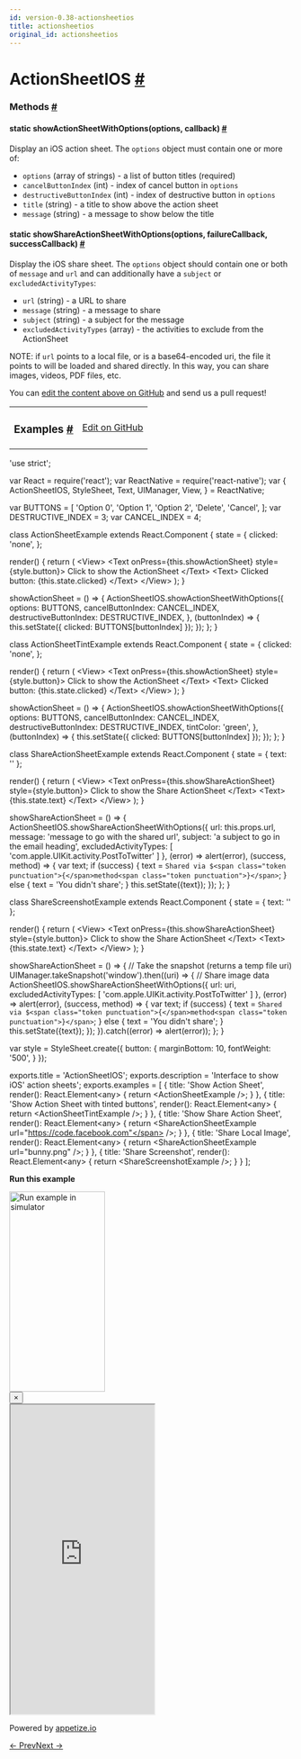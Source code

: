 ```yaml
---
id: version-0.38-actionsheetios
title: actionsheetios
original_id: actionsheetios
---
```

<a id="content"></a><h1><a class="anchor" name="actionsheetios"></a>ActionSheetIOS <a class="hash-link" href="docs/actionsheetios.html#actionsheetios">#</a></h1><div><div></div><span><h3><a class="anchor" name="methods"></a>Methods <a class="hash-link" href="docs/actionsheetios.html#methods">#</a></h3><div class="props"><div class="prop"><h4 class="methodTitle"><a class="anchor" name="showactionsheetwithoptions"></a><span class="methodType">static </span>showActionSheetWithOptions<span class="methodType">(options, callback)</span> <a class="hash-link" href="docs/actionsheetios.html#showactionsheetwithoptions">#</a></h4><div><p>Display an iOS action sheet. The <code>options</code> object must contain one or more
of:</p><ul><li><code>options</code> (array of strings) - a list of button titles (required)</li><li><code>cancelButtonIndex</code> (int) - index of cancel button in <code>options</code></li><li><code>destructiveButtonIndex</code> (int) - index of destructive button in <code>options</code></li><li><code>title</code> (string) - a title to show above the action sheet</li><li><code>message</code> (string) - a message to show below the title</li></ul></div></div><div class="prop"><h4 class="methodTitle"><a class="anchor" name="showshareactionsheetwithoptions"></a><span class="methodType">static </span>showShareActionSheetWithOptions<span class="methodType">(options, failureCallback, successCallback)</span> <a class="hash-link" href="docs/actionsheetios.html#showshareactionsheetwithoptions">#</a></h4><div><p>Display the iOS share sheet. The <code>options</code> object should contain
one or both of <code>message</code> and <code>url</code> and can additionally have
a <code>subject</code> or <code>excludedActivityTypes</code>:</p><ul><li><code>url</code> (string) - a URL to share</li><li><code>message</code> (string) - a message to share</li><li><code>subject</code> (string) - a subject for the message</li><li><code>excludedActivityTypes</code> (array) - the activities to exclude from the ActionSheet</li></ul><p>NOTE: if <code>url</code> points to a local file, or is a base64-encoded
uri, the file it points to will be loaded and shared directly.
In this way, you can share images, videos, PDF files, etc.</p></div></div></div></span></div><p class="edit-page-block">You can <a target="_blank" href="https://github.com/facebook/react-native/blob/master/Libraries/ActionSheetIOS/ActionSheetIOS.js">edit the content above on GitHub</a> and send us a pull request!</p><div><div><table width="100%"><tbody><tr><td><h3><a class="anchor" name="examples"></a>Examples <a class="hash-link" href="docs/actionsheetios.html#examples">#</a></h3></td><td style="text-align:right;"><a target="_blank" href="https://github.com/facebook/react-native/blob/master/Examples/UIExplorer/js/ActionSheetIOSExample.js">Edit on GitHub</a></td></tr></tbody></table><div class="example-container"><div class="prism language-javascript"><span class="token string">'use strict'</span><span class="token punctuation">;</span>

<span class="token keyword">var</span> React <span class="token operator">=</span> <span class="token function">require<span class="token punctuation">(</span></span><span class="token string">'react'</span><span class="token punctuation">)</span><span class="token punctuation">;</span>
<span class="token keyword">var</span> ReactNative <span class="token operator">=</span> <span class="token function">require<span class="token punctuation">(</span></span><span class="token string">'react-native'</span><span class="token punctuation">)</span><span class="token punctuation">;</span>
<span class="token keyword">var</span> <span class="token punctuation">{</span>
  ActionSheetIOS<span class="token punctuation">,</span>
  StyleSheet<span class="token punctuation">,</span>
  Text<span class="token punctuation">,</span>
  UIManager<span class="token punctuation">,</span>
  View<span class="token punctuation">,</span>
<span class="token punctuation">}</span> <span class="token operator">=</span> ReactNative<span class="token punctuation">;</span>

<span class="token keyword">var</span> BUTTONS <span class="token operator">=</span> <span class="token punctuation">[</span>
  <span class="token string">'Option 0'</span><span class="token punctuation">,</span>
  <span class="token string">'Option 1'</span><span class="token punctuation">,</span>
  <span class="token string">'Option 2'</span><span class="token punctuation">,</span>
  <span class="token string">'Delete'</span><span class="token punctuation">,</span>
  <span class="token string">'Cancel'</span><span class="token punctuation">,</span>
<span class="token punctuation">]</span><span class="token punctuation">;</span>
<span class="token keyword">var</span> DESTRUCTIVE_INDEX <span class="token operator">=</span> <span class="token number">3</span><span class="token punctuation">;</span>
<span class="token keyword">var</span> CANCEL_INDEX <span class="token operator">=</span> <span class="token number">4</span><span class="token punctuation">;</span>

class <span class="token class-name">ActionSheetExample</span> extends <span class="token class-name">React<span class="token punctuation">.</span>Component</span> <span class="token punctuation">{</span>
  state <span class="token operator">=</span> <span class="token punctuation">{</span>
    clicked<span class="token punctuation">:</span> <span class="token string">'none'</span><span class="token punctuation">,</span>
  <span class="token punctuation">}</span><span class="token punctuation">;</span>

  <span class="token function">render<span class="token punctuation">(</span></span><span class="token punctuation">)</span> <span class="token punctuation">{</span>
    <span class="token keyword">return</span> <span class="token punctuation">(</span>
      &lt;View<span class="token operator">&gt;</span>
        &lt;Text onPress<span class="token operator">=</span><span class="token punctuation">{</span><span class="token keyword">this</span><span class="token punctuation">.</span>showActionSheet<span class="token punctuation">}</span> style<span class="token operator">=</span><span class="token punctuation">{</span>style<span class="token punctuation">.</span>button<span class="token punctuation">}</span><span class="token operator">&gt;</span>
          Click to show the ActionSheet
        &lt;<span class="token operator">/</span>Text<span class="token operator">&gt;</span>
        &lt;Text<span class="token operator">&gt;</span>
          Clicked button<span class="token punctuation">:</span> <span class="token punctuation">{</span><span class="token keyword">this</span><span class="token punctuation">.</span>state<span class="token punctuation">.</span>clicked<span class="token punctuation">}</span>
        &lt;<span class="token operator">/</span>Text<span class="token operator">&gt;</span>
      &lt;<span class="token operator">/</span>View<span class="token operator">&gt;</span>
    <span class="token punctuation">)</span><span class="token punctuation">;</span>
  <span class="token punctuation">}</span>

  showActionSheet <span class="token operator">=</span> <span class="token punctuation">(</span><span class="token punctuation">)</span> <span class="token operator">=</span><span class="token operator">&gt;</span> <span class="token punctuation">{</span>
    ActionSheetIOS<span class="token punctuation">.</span><span class="token function">showActionSheetWithOptions<span class="token punctuation">(</span></span><span class="token punctuation">{</span>
      options<span class="token punctuation">:</span> BUTTONS<span class="token punctuation">,</span>
      cancelButtonIndex<span class="token punctuation">:</span> CANCEL_INDEX<span class="token punctuation">,</span>
      destructiveButtonIndex<span class="token punctuation">:</span> DESTRUCTIVE_INDEX<span class="token punctuation">,</span>
    <span class="token punctuation">}</span><span class="token punctuation">,</span>
    <span class="token punctuation">(</span>buttonIndex<span class="token punctuation">)</span> <span class="token operator">=</span><span class="token operator">&gt;</span> <span class="token punctuation">{</span>
      <span class="token keyword">this</span><span class="token punctuation">.</span><span class="token function">setState<span class="token punctuation">(</span></span><span class="token punctuation">{</span> clicked<span class="token punctuation">:</span> BUTTONS<span class="token punctuation">[</span>buttonIndex<span class="token punctuation">]</span> <span class="token punctuation">}</span><span class="token punctuation">)</span><span class="token punctuation">;</span>
    <span class="token punctuation">}</span><span class="token punctuation">)</span><span class="token punctuation">;</span>
  <span class="token punctuation">}</span><span class="token punctuation">;</span>
<span class="token punctuation">}</span>

class <span class="token class-name">ActionSheetTintExample</span> extends <span class="token class-name">React<span class="token punctuation">.</span>Component</span> <span class="token punctuation">{</span>
  state <span class="token operator">=</span> <span class="token punctuation">{</span>
    clicked<span class="token punctuation">:</span> <span class="token string">'none'</span><span class="token punctuation">,</span>
  <span class="token punctuation">}</span><span class="token punctuation">;</span>

  <span class="token function">render<span class="token punctuation">(</span></span><span class="token punctuation">)</span> <span class="token punctuation">{</span>
    <span class="token keyword">return</span> <span class="token punctuation">(</span>
      &lt;View<span class="token operator">&gt;</span>
        &lt;Text onPress<span class="token operator">=</span><span class="token punctuation">{</span><span class="token keyword">this</span><span class="token punctuation">.</span>showActionSheet<span class="token punctuation">}</span> style<span class="token operator">=</span><span class="token punctuation">{</span>style<span class="token punctuation">.</span>button<span class="token punctuation">}</span><span class="token operator">&gt;</span>
          Click to show the ActionSheet
        &lt;<span class="token operator">/</span>Text<span class="token operator">&gt;</span>
        &lt;Text<span class="token operator">&gt;</span>
          Clicked button<span class="token punctuation">:</span> <span class="token punctuation">{</span><span class="token keyword">this</span><span class="token punctuation">.</span>state<span class="token punctuation">.</span>clicked<span class="token punctuation">}</span>
        &lt;<span class="token operator">/</span>Text<span class="token operator">&gt;</span>
      &lt;<span class="token operator">/</span>View<span class="token operator">&gt;</span>
    <span class="token punctuation">)</span><span class="token punctuation">;</span>
  <span class="token punctuation">}</span>

  showActionSheet <span class="token operator">=</span> <span class="token punctuation">(</span><span class="token punctuation">)</span> <span class="token operator">=</span><span class="token operator">&gt;</span> <span class="token punctuation">{</span>
    ActionSheetIOS<span class="token punctuation">.</span><span class="token function">showActionSheetWithOptions<span class="token punctuation">(</span></span><span class="token punctuation">{</span>
      options<span class="token punctuation">:</span> BUTTONS<span class="token punctuation">,</span>
      cancelButtonIndex<span class="token punctuation">:</span> CANCEL_INDEX<span class="token punctuation">,</span>
      destructiveButtonIndex<span class="token punctuation">:</span> DESTRUCTIVE_INDEX<span class="token punctuation">,</span>
      tintColor<span class="token punctuation">:</span> <span class="token string">'green'</span><span class="token punctuation">,</span>
    <span class="token punctuation">}</span><span class="token punctuation">,</span>
    <span class="token punctuation">(</span>buttonIndex<span class="token punctuation">)</span> <span class="token operator">=</span><span class="token operator">&gt;</span> <span class="token punctuation">{</span>
      <span class="token keyword">this</span><span class="token punctuation">.</span><span class="token function">setState<span class="token punctuation">(</span></span><span class="token punctuation">{</span> clicked<span class="token punctuation">:</span> BUTTONS<span class="token punctuation">[</span>buttonIndex<span class="token punctuation">]</span> <span class="token punctuation">}</span><span class="token punctuation">)</span><span class="token punctuation">;</span>
    <span class="token punctuation">}</span><span class="token punctuation">)</span><span class="token punctuation">;</span>
  <span class="token punctuation">}</span><span class="token punctuation">;</span>
<span class="token punctuation">}</span>

class <span class="token class-name">ShareActionSheetExample</span> extends <span class="token class-name">React<span class="token punctuation">.</span>Component</span> <span class="token punctuation">{</span>
  state <span class="token operator">=</span> <span class="token punctuation">{</span>
    text<span class="token punctuation">:</span> <span class="token string">''</span>
  <span class="token punctuation">}</span><span class="token punctuation">;</span>

  <span class="token function">render<span class="token punctuation">(</span></span><span class="token punctuation">)</span> <span class="token punctuation">{</span>
    <span class="token keyword">return</span> <span class="token punctuation">(</span>
      &lt;View<span class="token operator">&gt;</span>
        &lt;Text onPress<span class="token operator">=</span><span class="token punctuation">{</span><span class="token keyword">this</span><span class="token punctuation">.</span>showShareActionSheet<span class="token punctuation">}</span> style<span class="token operator">=</span><span class="token punctuation">{</span>style<span class="token punctuation">.</span>button<span class="token punctuation">}</span><span class="token operator">&gt;</span>
          Click to show the Share ActionSheet
        &lt;<span class="token operator">/</span>Text<span class="token operator">&gt;</span>
        &lt;Text<span class="token operator">&gt;</span>
          <span class="token punctuation">{</span><span class="token keyword">this</span><span class="token punctuation">.</span>state<span class="token punctuation">.</span>text<span class="token punctuation">}</span>
        &lt;<span class="token operator">/</span>Text<span class="token operator">&gt;</span>
      &lt;<span class="token operator">/</span>View<span class="token operator">&gt;</span>
    <span class="token punctuation">)</span><span class="token punctuation">;</span>
  <span class="token punctuation">}</span>

  showShareActionSheet <span class="token operator">=</span> <span class="token punctuation">(</span><span class="token punctuation">)</span> <span class="token operator">=</span><span class="token operator">&gt;</span> <span class="token punctuation">{</span>
    ActionSheetIOS<span class="token punctuation">.</span><span class="token function">showShareActionSheetWithOptions<span class="token punctuation">(</span></span><span class="token punctuation">{</span>
      url<span class="token punctuation">:</span> <span class="token keyword">this</span><span class="token punctuation">.</span>props<span class="token punctuation">.</span>url<span class="token punctuation">,</span>
      message<span class="token punctuation">:</span> <span class="token string">'message to go with the shared url'</span><span class="token punctuation">,</span>
      subject<span class="token punctuation">:</span> <span class="token string">'a subject to go in the email heading'</span><span class="token punctuation">,</span>
      excludedActivityTypes<span class="token punctuation">:</span> <span class="token punctuation">[</span>
        <span class="token string">'com.apple.UIKit.activity.PostToTwitter'</span>
      <span class="token punctuation">]</span>
    <span class="token punctuation">}</span><span class="token punctuation">,</span>
    <span class="token punctuation">(</span>error<span class="token punctuation">)</span> <span class="token operator">=</span><span class="token operator">&gt;</span> <span class="token function">alert<span class="token punctuation">(</span></span>error<span class="token punctuation">)</span><span class="token punctuation">,</span>
    <span class="token punctuation">(</span>success<span class="token punctuation">,</span> method<span class="token punctuation">)</span> <span class="token operator">=</span><span class="token operator">&gt;</span> <span class="token punctuation">{</span>
      <span class="token keyword">var</span> text<span class="token punctuation">;</span>
      <span class="token keyword">if</span> <span class="token punctuation">(</span>success<span class="token punctuation">)</span> <span class="token punctuation">{</span>
        text <span class="token operator">=</span> `Shared via $<span class="token punctuation">{</span>method<span class="token punctuation">}</span>`<span class="token punctuation">;</span>
      <span class="token punctuation">}</span> <span class="token keyword">else</span> <span class="token punctuation">{</span>
        text <span class="token operator">=</span> <span class="token string">'You didn\'t share'</span><span class="token punctuation">;</span>
      <span class="token punctuation">}</span>
      <span class="token keyword">this</span><span class="token punctuation">.</span><span class="token function">setState<span class="token punctuation">(</span></span><span class="token punctuation">{</span>text<span class="token punctuation">}</span><span class="token punctuation">)</span><span class="token punctuation">;</span>
    <span class="token punctuation">}</span><span class="token punctuation">)</span><span class="token punctuation">;</span>
  <span class="token punctuation">}</span><span class="token punctuation">;</span>
<span class="token punctuation">}</span>

class <span class="token class-name">ShareScreenshotExample</span> extends <span class="token class-name">React<span class="token punctuation">.</span>Component</span> <span class="token punctuation">{</span>
  state <span class="token operator">=</span> <span class="token punctuation">{</span>
    text<span class="token punctuation">:</span> <span class="token string">''</span>
  <span class="token punctuation">}</span><span class="token punctuation">;</span>

  <span class="token function">render<span class="token punctuation">(</span></span><span class="token punctuation">)</span> <span class="token punctuation">{</span>
    <span class="token keyword">return</span> <span class="token punctuation">(</span>
      &lt;View<span class="token operator">&gt;</span>
        &lt;Text onPress<span class="token operator">=</span><span class="token punctuation">{</span><span class="token keyword">this</span><span class="token punctuation">.</span>showShareActionSheet<span class="token punctuation">}</span> style<span class="token operator">=</span><span class="token punctuation">{</span>style<span class="token punctuation">.</span>button<span class="token punctuation">}</span><span class="token operator">&gt;</span>
          Click to show the Share ActionSheet
        &lt;<span class="token operator">/</span>Text<span class="token operator">&gt;</span>
        &lt;Text<span class="token operator">&gt;</span>
          <span class="token punctuation">{</span><span class="token keyword">this</span><span class="token punctuation">.</span>state<span class="token punctuation">.</span>text<span class="token punctuation">}</span>
        &lt;<span class="token operator">/</span>Text<span class="token operator">&gt;</span>
      &lt;<span class="token operator">/</span>View<span class="token operator">&gt;</span>
    <span class="token punctuation">)</span><span class="token punctuation">;</span>
  <span class="token punctuation">}</span>

  showShareActionSheet <span class="token operator">=</span> <span class="token punctuation">(</span><span class="token punctuation">)</span> <span class="token operator">=</span><span class="token operator">&gt;</span> <span class="token punctuation">{</span>
   <span class="token comment" spellcheck="true"> // Take the snapshot (returns a temp file uri)
</span>    UIManager<span class="token punctuation">.</span><span class="token function">takeSnapshot<span class="token punctuation">(</span></span><span class="token string">'window'</span><span class="token punctuation">)</span><span class="token punctuation">.</span><span class="token function">then<span class="token punctuation">(</span></span><span class="token punctuation">(</span>uri<span class="token punctuation">)</span> <span class="token operator">=</span><span class="token operator">&gt;</span> <span class="token punctuation">{</span>
     <span class="token comment" spellcheck="true"> // Share image data
</span>      ActionSheetIOS<span class="token punctuation">.</span><span class="token function">showShareActionSheetWithOptions<span class="token punctuation">(</span></span><span class="token punctuation">{</span>
        url<span class="token punctuation">:</span> uri<span class="token punctuation">,</span>
        excludedActivityTypes<span class="token punctuation">:</span> <span class="token punctuation">[</span>
          <span class="token string">'com.apple.UIKit.activity.PostToTwitter'</span>
        <span class="token punctuation">]</span>
      <span class="token punctuation">}</span><span class="token punctuation">,</span>
      <span class="token punctuation">(</span>error<span class="token punctuation">)</span> <span class="token operator">=</span><span class="token operator">&gt;</span> <span class="token function">alert<span class="token punctuation">(</span></span>error<span class="token punctuation">)</span><span class="token punctuation">,</span>
      <span class="token punctuation">(</span>success<span class="token punctuation">,</span> method<span class="token punctuation">)</span> <span class="token operator">=</span><span class="token operator">&gt;</span> <span class="token punctuation">{</span>
        <span class="token keyword">var</span> text<span class="token punctuation">;</span>
        <span class="token keyword">if</span> <span class="token punctuation">(</span>success<span class="token punctuation">)</span> <span class="token punctuation">{</span>
          text <span class="token operator">=</span> `Shared via $<span class="token punctuation">{</span>method<span class="token punctuation">}</span>`<span class="token punctuation">;</span>
        <span class="token punctuation">}</span> <span class="token keyword">else</span> <span class="token punctuation">{</span>
          text <span class="token operator">=</span> <span class="token string">'You didn\'t share'</span><span class="token punctuation">;</span>
        <span class="token punctuation">}</span>
        <span class="token keyword">this</span><span class="token punctuation">.</span><span class="token function">setState<span class="token punctuation">(</span></span><span class="token punctuation">{</span>text<span class="token punctuation">}</span><span class="token punctuation">)</span><span class="token punctuation">;</span>
      <span class="token punctuation">}</span><span class="token punctuation">)</span><span class="token punctuation">;</span>
    <span class="token punctuation">}</span><span class="token punctuation">)</span><span class="token punctuation">.</span><span class="token keyword">catch</span><span class="token punctuation">(</span><span class="token punctuation">(</span>error<span class="token punctuation">)</span> <span class="token operator">=</span><span class="token operator">&gt;</span> <span class="token function">alert<span class="token punctuation">(</span></span>error<span class="token punctuation">)</span><span class="token punctuation">)</span><span class="token punctuation">;</span>
  <span class="token punctuation">}</span><span class="token punctuation">;</span>
<span class="token punctuation">}</span>

<span class="token keyword">var</span> style <span class="token operator">=</span> StyleSheet<span class="token punctuation">.</span><span class="token function">create<span class="token punctuation">(</span></span><span class="token punctuation">{</span>
  button<span class="token punctuation">:</span> <span class="token punctuation">{</span>
    marginBottom<span class="token punctuation">:</span> <span class="token number">10</span><span class="token punctuation">,</span>
    fontWeight<span class="token punctuation">:</span> <span class="token string">'500'</span><span class="token punctuation">,</span>
  <span class="token punctuation">}</span>
<span class="token punctuation">}</span><span class="token punctuation">)</span><span class="token punctuation">;</span>

exports<span class="token punctuation">.</span>title <span class="token operator">=</span> <span class="token string">'ActionSheetIOS'</span><span class="token punctuation">;</span>
exports<span class="token punctuation">.</span>description <span class="token operator">=</span> <span class="token string">'Interface to show iOS\' action sheets'</span><span class="token punctuation">;</span>
exports<span class="token punctuation">.</span>examples <span class="token operator">=</span> <span class="token punctuation">[</span>
  <span class="token punctuation">{</span>
    title<span class="token punctuation">:</span> <span class="token string">'Show Action Sheet'</span><span class="token punctuation">,</span>
    <span class="token function">render<span class="token punctuation">(</span></span><span class="token punctuation">)</span><span class="token punctuation">:</span> React<span class="token punctuation">.</span>Element&lt;any<span class="token operator">&gt;</span> <span class="token punctuation">{</span> <span class="token keyword">return</span> &lt;ActionSheetExample <span class="token operator">/</span><span class="token operator">&gt;</span><span class="token punctuation">;</span> <span class="token punctuation">}</span>
  <span class="token punctuation">}</span><span class="token punctuation">,</span>
  <span class="token punctuation">{</span>
    title<span class="token punctuation">:</span> <span class="token string">'Show Action Sheet with tinted buttons'</span><span class="token punctuation">,</span>
    <span class="token function">render<span class="token punctuation">(</span></span><span class="token punctuation">)</span><span class="token punctuation">:</span> React<span class="token punctuation">.</span>Element&lt;any<span class="token operator">&gt;</span> <span class="token punctuation">{</span> <span class="token keyword">return</span> &lt;ActionSheetTintExample <span class="token operator">/</span><span class="token operator">&gt;</span><span class="token punctuation">;</span> <span class="token punctuation">}</span>
  <span class="token punctuation">}</span><span class="token punctuation">,</span>
  <span class="token punctuation">{</span>
    title<span class="token punctuation">:</span> <span class="token string">'Show Share Action Sheet'</span><span class="token punctuation">,</span>
    <span class="token function">render<span class="token punctuation">(</span></span><span class="token punctuation">)</span><span class="token punctuation">:</span> React<span class="token punctuation">.</span>Element&lt;any<span class="token operator">&gt;</span> <span class="token punctuation">{</span>
      <span class="token keyword">return</span> &lt;ShareActionSheetExample url<span class="token operator">=</span><span class="token string">"https://code.facebook.com"</span> <span class="token operator">/</span><span class="token operator">&gt;</span><span class="token punctuation">;</span>
    <span class="token punctuation">}</span>
  <span class="token punctuation">}</span><span class="token punctuation">,</span>
  <span class="token punctuation">{</span>
    title<span class="token punctuation">:</span> <span class="token string">'Share Local Image'</span><span class="token punctuation">,</span>
    <span class="token function">render<span class="token punctuation">(</span></span><span class="token punctuation">)</span><span class="token punctuation">:</span> React<span class="token punctuation">.</span>Element&lt;any<span class="token operator">&gt;</span> <span class="token punctuation">{</span>
      <span class="token keyword">return</span> &lt;ShareActionSheetExample url<span class="token operator">=</span><span class="token string">"bunny.png"</span> <span class="token operator">/</span><span class="token operator">&gt;</span><span class="token punctuation">;</span>
    <span class="token punctuation">}</span>
  <span class="token punctuation">}</span><span class="token punctuation">,</span>
  <span class="token punctuation">{</span>
    title<span class="token punctuation">:</span> <span class="token string">'Share Screenshot'</span><span class="token punctuation">,</span>
    <span class="token function">render<span class="token punctuation">(</span></span><span class="token punctuation">)</span><span class="token punctuation">:</span> React<span class="token punctuation">.</span>Element&lt;any<span class="token operator">&gt;</span> <span class="token punctuation">{</span>
      <span class="token keyword">return</span> &lt;ShareScreenshotExample <span class="token operator">/</span><span class="token operator">&gt;</span><span class="token punctuation">;</span>
    <span class="token punctuation">}</span>
  <span class="token punctuation">}</span>
<span class="token punctuation">]</span><span class="token punctuation">;</span></div><div class="embedded-simulator"><p><a class="modal-button-open"><strong>Run this example</strong></a></p><div class="modal-button-open modal-button-open-img"><img alt="Run example in simulator" width="170" height="356" src="img/uiexplorer_main_ios.png"></div><div><div class="modal"><div class="modal-content"><button class="modal-button-close">×</button><div class="center"><iframe class="simulator" src="https://appetize.io/embed/7vdfm9h3e6vuf4gfdm7r5rgc48?device=iphone6s&amp;scale=60&amp;autoplay=false&amp;orientation=portrait&amp;deviceColor=white&amp;params=%7B%22route%22%3A%22ActionSheetIOS%22%7D" width="256" height="550" scrolling="no"></iframe><p>Powered by <a target="_blank" href="https://appetize.io">appetize.io</a></p></div></div></div><div class="modal-backdrop"></div></div></div></div></div></div><div class="docs-prevnext"><a class="docs-prev" href="docs/webview.html#content">← Prev</a><a class="docs-next" href="docs/adsupportios.html#content">Next →</a></div>